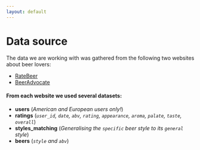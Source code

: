 ```yaml
---
layout: default
---
```


# Data source
The data we are working with was gathered from the following two websites about beer lovers:
- [RateBeer](https://www.ratebeer.com/)
- [BeerAdvocate](https://www.beeradvocate.com/)

#### From each website we used several datasets:
- **users** (_American and European users only!_)
- **ratings** (_`user_id`, `date`, `abv`, `rating`, `appearance`, `aroma`, `palate`, `taste`, `overall`_)
- **styles_matching** (_Generalising the `specific` beer style to its `general` style_)
- **beers** (_`style` and `abv`_)